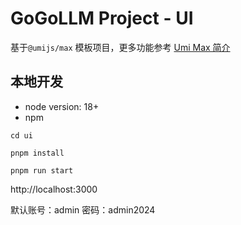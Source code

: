 # GoGoLLM Project - UI

基于`@umijs/max` 模板项目，更多功能参考 [Umi Max 简介](https://umijs.org/docs/max/introduce)

## 本地开发

* node version: 18+
* npm

```shell
cd ui
```

```shell
pnpm install
```

```shell
pnpm run start
```
http://localhost:3000

默认账号：admin  密码：admin2024
